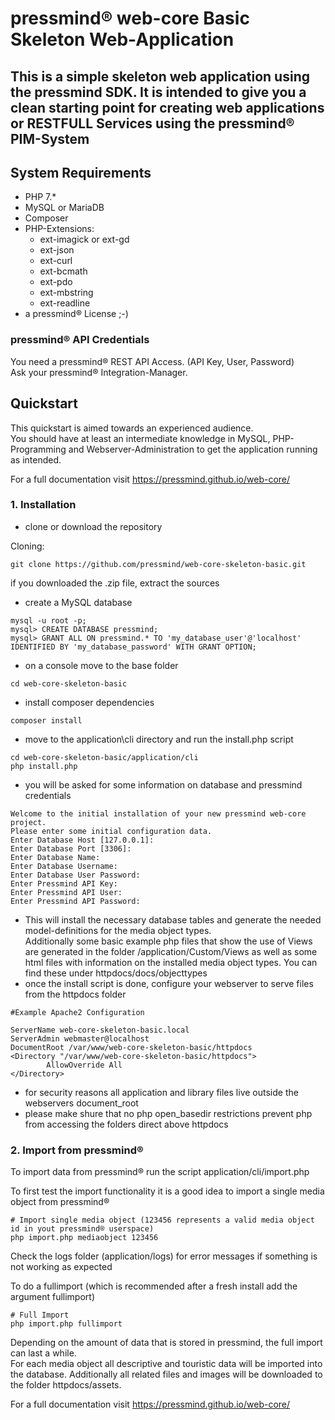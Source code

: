 # pressmind® web-core Basic Skeleton Web-Application

## This is a simple skeleton web application using the pressmind SDK. It is intended to give you a clean starting point for creating web applications or RESTFULL Services using the pressmind® PIM-System

##  System Requirements
* PHP 7.*
* MySQL or MariaDB
* Composer
* PHP-Extensions:
    * ext-imagick or ext-gd
    * ext-json
    * ext-curl
    * ext-bcmath
    * ext-pdo
    * ext-mbstring
    * ext-readline
* a pressmind® License ;-)

### pressmind® API Credentials
You need a pressmind® REST API Access. (API Key, User, Password)  
Ask your pressmind® Integration-Manager.

## Quickstart

This quickstart is aimed towards an experienced audience.  
You should have at least an intermediate knowledge in MySQL, PHP-Programming and Webserver-Administration to get the application running as intended.

For a full documentation visit https://pressmind.github.io/web-core/

### 1. Installation
* clone or download the repository 

Cloning:
```shell script
git clone https://github.com/pressmind/web-core-skeleton-basic.git
```

if you downloaded the .zip file, extract the sources

* create a MySQL database

```shell script
mysql -u root -p;
mysql> CREATE DATABASE pressmind;
mysql> GRANT ALL ON pressmind.* TO 'my_database_user'@'localhost' IDENTIFIED BY 'my_database_password' WITH GRANT OPTION;
``` 

* on a console move to the base folder 

```shell script
cd web-core-skeleton-basic
```

* install composer dependencies

```shell script
composer install
```

* move to the application\cli directory and run the install.php script

```shell script
cd web-core-skeleton-basic/application/cli
php install.php
```

* you will be asked for some information on database and pressmind credentials

```shell script
Welcome to the initial installation of your new pressmind web-core project.
Please enter some initial configuration data.
Enter Database Host [127.0.0.1]:
Enter Database Port [3306]:
Enter Database Name: 
Enter Database Username: 
Enter Database User Password:
Enter Pressmind API Key:
Enter Pressmind API User:
Enter Pressmind API Password:
```

* This will install the necessary database tables and generate the needed model-definitions for the media object types.  
  Additionally some basic example php files that show the use of Views are generated in the folder /application/Custom/Views as well as some html files with information on the installed media object types. You can find these under httpdocs/docs/objecttypes
* once the install script is done, configure your webserver to serve files from the httpdocs folder

```apacheconfig
#Example Apache2 Configuration

ServerName web-core-skeleton-basic.local
ServerAdmin webmaster@localhost
DocumentRoot /var/www/web-core-skeleton-basic/httpdocs
<Directory "/var/www/web-core-skeleton-basic/httpdocs">
        AllowOverride All
</Directory>
```

* for security reasons all application and library files live outside the webservers document_root
* please make shure that no php open_basedir restrictions prevent php from accessing the folders direct above httpdocs

### 2. Import from pressmind®
To import data from pressmind® run the script application/cli/import.php  

To first test the import functionality it is a good idea to import a single media object from pressmind®
```shell script
# Import single media object (123456 represents a valid media object id in yout pressmind® userspace)
php import.php mediaobject 123456
```

Check the logs folder (application/logs) for error messages if something is not working as expected

To do a fullimport (which is recommended after a fresh install add the argument fullimport)
```shell script
# Full Import
php import.php fullimport
```
Depending on the amount of data that is stored in pressmind, the full import can last a while.  
For each media object all descriptive and touristic data will be imported into the database. Additionally all related files and images will be downloaded to the folder httpdocs/assets.

For a full documentation visit https://pressmind.github.io/web-core/
